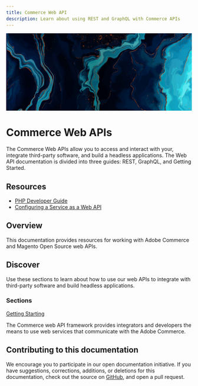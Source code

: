 ```yaml
---
title: Commerce Web API
description: Learn about using REST and GraphQL with Commerce APIs
---
```


<Hero slots="image, heading, text"/>

![Commerce Web APIs](_images/home-bg.jpeg)

# Commerce Web APIs

The Commerce Web APIs allow you to access and interact with your, integrate third-party software, and build a headless applications. The Web API documentation is divided into three guides: REST, GraphQL, and Getting Started.

<Resources slots="heading, links"/>

## Resources

*  [PHP Developer Guide](https://developer.adobe.com/commerce/php/development)
*  [Configuring a Service as a Web API](https://developer.adobe.com/commerce/php/development/components/web-api/services/)

## Overview

This documentation provides resources for working with Adobe Commerce and Magento Open Source web APIs.

## Discover

Use these sections to learn about how to use our web APIs to integrate with third-party software and build headless applications.

<DiscoverBlock slots="heading, link, text"/>

### Sections

[Getting Starting](get-started/)

The Commerce web API framework provides integrators and developers the means to use web services that communicate with the Adobe Commerce.
<!-- 
<DiscoverBlock slots="link, text"/>

[REST](rest/)

Coming soon.

<DiscoverBlock slots="link, text"/>

[GraphQL](graphql/)

Coming soon. -->

## Contributing to this documentation

We encourage you to participate in our open documentation initiative. If you have suggestions, corrections, additions, or deletions for this documentation, check out the source on [GitHub](https://github.com/adobedocs/commerce-webapi), and open a pull request.
